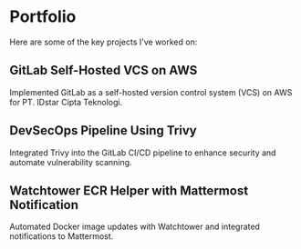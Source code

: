 # Portfolio

Here are some of the key projects I've worked on:

## GitLab Self-Hosted VCS on AWS
Implemented GitLab as a self-hosted version control system (VCS) on AWS for PT. IDstar Cipta Teknologi.

## DevSecOps Pipeline Using Trivy
Integrated Trivy into the GitLab CI/CD pipeline to enhance security and automate vulnerability scanning.

## Watchtower ECR Helper with Mattermost Notification
Automated Docker image updates with Watchtower and integrated notifications to Mattermost.
